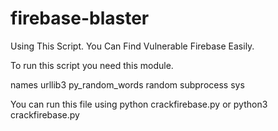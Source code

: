 # firebase-blaster
Using This Script. You Can Find Vulnerable Firebase Easily.

To run this script you need this module.

names
urllib3
py_random_words
random
subprocess
sys

You can run this file using python crackfirebase.py or python3 crackfirebase.py



